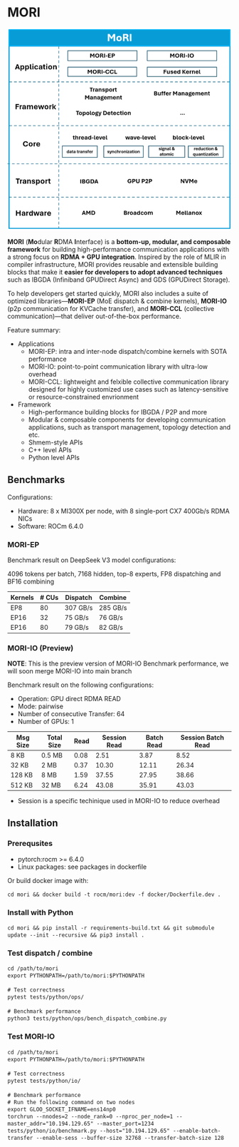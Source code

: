 # MORI

<img src="docs/mori_arch_20250819_v0.png">

**MORI** (**Mo**dular **R**DMA **I**nterface) is a **bottom-up, modular, and composable framework** for building high-performance communication applications with a strong focus on **RDMA + GPU integration**. Inspired by the role of MLIR in compiler infrastructure, MORI provides reusable and extensible building blocks that make it **easier for developers to adopt advanced techniques** such as IBGDA (Infiniband GPUDirect Async) and GDS (GPUDirect Storage).

To help developers get started quickly, MORI also includes a suite of optimized libraries—**MORI-EP** (MoE dispatch & combine kernels), **MORI-IO** (p2p communication for KVCache transfer), and **MORI-CCL** (collective communication)—that deliver out-of-the-box performance.

Feature summary:
- Applications
    - MORI-EP: intra and inter-node dispatch/combine kernels with SOTA performance
    - MORI-IO: point-to-point communication library with ultra-low overhead
    - MORI-CCL: lightweight and felxible collective communication library designed for highly customized use cases such as latency-sensitive or resource-constrained envrionment
- Framework
    - High-performance building blocks for IBGDA / P2P and more​ 
    - Modular & composable components for developing communication applications, such as transport management, topology detection and etc.
    - Shmem-style APIs  
    - C++ level APIs
    - Python level APIs

## Benchmarks

Configurations:
- Hardware: 8 x MI300X per node, with 8 single-port CX7 400Gb/s RDMA NICs
- Software: ROCm 6.4.0

### MORI-EP 

Benchmark result on DeepSeek V3 model configurations:

4096 tokens per batch, 7168 hidden, top-8 experts, FP8 dispatching and BF16 combining

| **Kernels**| **# CUs**| **Dispatch** | **Combine** |
|------------|----------|--------------|-------------|
|EP8         | 80       | 307 GB/s     | 285 GB/s    |
|EP16        | 32       | 75 GB/s      | 76 GB/s     |
|EP16        | 80       | 79 GB/s      | 82 GB/s     |


### MORI-IO (Preview)

**NOTE**: This is the preview version of MORI-IO Benchmark performance, we will soon merge MORI-IO into main branch

Benchmark result on the following configurations:
- Operation: GPU direct RDMA READ
- Mode: pairwise
- Number of consecutive Transfer: 64
- Number of GPUs: 1

| **Msg Size** | **Total Size** | **Read** | **Session Read** | **Batch Read** | **Session Batch Read** |
|-|-|-|-|-|-|
8 KB | 0.5 MB | 0.08 | 2.51 | 3.87 | 8.52 |
32 KB | 2 MB | 0.37 | 10.30 | 12.11 | 26.34 |
128 KB | 8 MB | 1.59 | 37.55 | 27.95 | 38.66 |
512 KB | 32 MB | 6.24 | 43.08 | 35.91 | 43.03 |

- Session is a specific techinique used in MORI-IO to reduce overhead

## Installation

### Prerequsites

- pytorch:rocm >= 6.4.0
- Linux packages: see packages in dockerfile

Or build docker image with:
```
cd mori && docker build -t rocm/mori:dev -f docker/Dockerfile.dev .
```

### Install with Python
```
cd mori && pip install -r requirements-build.txt && git submodule update --init --recursive && pip3 install .
```

### Test dispatch / combine
```
cd /path/to/mori
export PYTHONPATH=/path/to/mori:$PYTHONPATH

# Test correctness
pytest tests/python/ops/

# Benchmark performance
python3 tests/python/ops/bench_dispatch_combine.py 
```

### Test MORI-IO
```
cd /path/to/mori
export PYTHONPATH=/path/to/mori:$PYTHONPATH

# Test correctness
pytest tests/python/io/

# Benchmark performance
# Run the following command on two nodes
export GLOO_SOCKET_IFNAME=ens14np0
torchrun --nnodes=2 --node_rank=0 --nproc_per_node=1 --master_addr="10.194.129.65" --master_port=1234 tests/python/io/benchmark.py --host="10.194.129.65" --enable-batch-transfer --enable-sess --buffer-size 32768 --transfer-batch-size 128
```